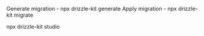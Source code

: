 Generate migration - npx drizzle-kit generate
Apply migration - npx drizzle-kit migrate

npx drizzle-kit studio